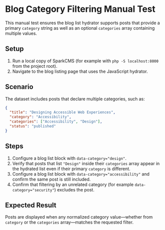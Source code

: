 # Blog Category Filtering Manual Test

This manual test ensures the blog list hydrator supports posts that provide a primary
`category` string as well as an optional `categories` array containing multiple values.

## Setup
1. Run a local copy of SparkCMS (for example with `php -S localhost:8000` from the
   project root).
2. Navigate to the blog listing page that uses the JavaScript hydrator.

## Scenario
The dataset includes posts that declare multiple categories, such as:

```json
{
  "title": "Designing Accessible Web Experiences",
  "category": "Accessibility",
  "categories": ["Accessibility", "Design"],
  "status": "published"
}
```

## Steps
1. Configure a blog list block with `data-category="design"`.
2. Verify that posts that list `"Design"` inside their `categories` array appear in the
   hydrated list even if their primary `category` is different.
3. Configure a blog list block with `data-category="accessibility"` and confirm the same
   post is still included.
4. Confirm that filtering by an unrelated category (for example `data-category="security"`)
   excludes the post.

## Expected Result
Posts are displayed when any normalized category value—whether from `category` or the
`categories` array—matches the requested filter.

